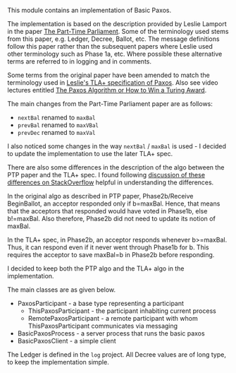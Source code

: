 This module contains an implementation of Basic Paxos.

The implementation is based on the description provided by Leslie Lamport in the paper 
[The Part-Time Parliament](http://lamport.azurewebsites.net/pubs/lamport-paxos.pdf). Some of the terminology
used stems from this paper, e.g. Ledger, Decree, Ballot, etc. The message definitions follow this paper
rather than the subsequent papers where Leslie used other terminology such as Phase 1a, etc.
Where possible these alternative terms are referred to in logging and in comments.

Some terms from the original paper have been amended to match the terminology used in [Leslie's TLA+ specification
of Paxos](http://lamport.azurewebsites.net/tla/st-pete-lecture-exercises.zip). Also see video
lectures entitled [The Paxos Algorithm or How to Win a Turing Award](https://lamport.azurewebsites.net/tla/paxos-algorithm.html).

The main changes from the Part-Time Parliament paper are as follows:

* `nextBal` renamed to `maxBal`
* `prevBal` renamed to `maxVBal`
* `prevDec` renamed to `maxVal`

I also noticed some changes in the way `nextBal` / `maxBal` is used - I decided to update the implementation
to use the later TLA+ spec.

There are also some differences in the description of the algo between the PTP paper and the TLA+ spec. I found following [discussion of these differences
on StackOverflow](https://stackoverflow.com/questions/29880949/contradiction-in-lamports-paxos-made-simple-paper) helpful in understanding the differences.

In the original algo as described in PTP paper, Phase2b/Receive BeginBallot, an acceptor responded only if b=maxBal. Hence, that means that the
acceptors that responded would have voted in Phase1b, else b!=maxBal. Also therefore, Phase2b did not need to update its notion of maxBal.

In the TLA+ spec, in Phase2b, an acceptor responds whenever b>=maxBal. Thus, it can respond even if it never went through Phase1b for b. This requires
the acceptor to save maxBal=b in Phase2b before responding.

I decided to keep both the PTP algo and the TLA+ algo in the implementation.

The main classes are as given below.

* PaxosParticipant - a base type representing a participant
  * ThisPaxosParticipant - the participant inhabiting current process
  * RemotePaxosParticipant - a remote participant with whom ThisPaxosParticipant communicates via messaging
* BasicPaxosProcess - a server process that runs the basic paxos
* BasicPaxosClient - a simple client

The Ledger is defined in the `log` project.
All Decree values are of long type, to keep the implementation simple.
